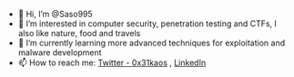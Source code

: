- 👋 Hi, I’m @Saso995
- 👀 I’m interested in computer security, penetration testing and CTFs, I also like nature, food and travels 
- 🌱 I’m currently learning more advanced techniques for exploitation and malware development
- 📫 How to reach me: [Twitter - 0x31kaos](https://twitter.com/0x31kaos) , [LinkedIn](https://www.linkedin.com/in/salvatore-bova-496214199/)

<!---
Saso995/Saso995 is a ✨ special ✨ repository because its `README.md` (this file) appears on your GitHub profile.
You can click the Preview link to take a look at your changes.
--->
